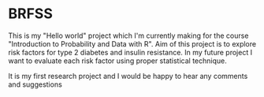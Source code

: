 # BRFSS
This is my "Hello world" project which I'm currently making for the course "Introduction to Probability and Data with R".
Aim of this project is to explore risk factors for type 2 diabetes and insulin resistance.
In my future project I want to evaluate each risk factor using proper statistical technique.

It is my first research project and I would be happy to hear any comments and suggestions 

